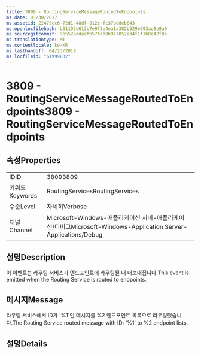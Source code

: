 ```yaml
---
title: 3809 - RoutingServiceMessageRoutedToEndpoints
ms.date: 03/30/2017
ms.assetid: 22479cc6-72d1-48df-912c-fc37bddeb043
ms.openlocfilehash: b31192e613b7e9f5e4ea1a382b529b693ae0e9a0
ms.sourcegitcommit: 9b552addadfb57fab0b9e7852ed4f1f1b8a42f8e
ms.translationtype: MT
ms.contentlocale: ko-KR
ms.lasthandoff: 04/23/2019
ms.locfileid: "61999832"
---
```

# <a name="3809---routingservicemessageroutedtoendpoints"></a><span data-ttu-id="2ba85-102">3809 - RoutingServiceMessageRoutedToEndpoints</span><span class="sxs-lookup"><span data-stu-id="2ba85-102">3809 - RoutingServiceMessageRoutedToEndpoints</span></span>
## <a name="properties"></a><span data-ttu-id="2ba85-103">속성</span><span class="sxs-lookup"><span data-stu-id="2ba85-103">Properties</span></span>  
  
|||  
|-|-|  
|<span data-ttu-id="2ba85-104">ID</span><span class="sxs-lookup"><span data-stu-id="2ba85-104">ID</span></span>|<span data-ttu-id="2ba85-105">3809</span><span class="sxs-lookup"><span data-stu-id="2ba85-105">3809</span></span>|  
|<span data-ttu-id="2ba85-106">키워드</span><span class="sxs-lookup"><span data-stu-id="2ba85-106">Keywords</span></span>|<span data-ttu-id="2ba85-107">RoutingServices</span><span class="sxs-lookup"><span data-stu-id="2ba85-107">RoutingServices</span></span>|  
|<span data-ttu-id="2ba85-108">수준</span><span class="sxs-lookup"><span data-stu-id="2ba85-108">Level</span></span>|<span data-ttu-id="2ba85-109">자세히</span><span class="sxs-lookup"><span data-stu-id="2ba85-109">Verbose</span></span>|  
|<span data-ttu-id="2ba85-110">채널</span><span class="sxs-lookup"><span data-stu-id="2ba85-110">Channel</span></span>|<span data-ttu-id="2ba85-111">Microsoft-Windows-애플리케이션 서버-애플리케이션/디버그</span><span class="sxs-lookup"><span data-stu-id="2ba85-111">Microsoft-Windows-Application Server-Applications/Debug</span></span>|  
  
## <a name="description"></a><span data-ttu-id="2ba85-112">설명</span><span class="sxs-lookup"><span data-stu-id="2ba85-112">Description</span></span>  
 <span data-ttu-id="2ba85-113">이 이벤트는 라우팅 서비스가 엔드포인트에 라우팅될 때 내보내집니다.</span><span class="sxs-lookup"><span data-stu-id="2ba85-113">This event is emitted when the Routing Service is routed to endpoints.</span></span>  
  
## <a name="message"></a><span data-ttu-id="2ba85-114">메시지</span><span class="sxs-lookup"><span data-stu-id="2ba85-114">Message</span></span>  
 <span data-ttu-id="2ba85-115">라우팅 서비스에서 ID가 '%1'인 메시지를 %2 엔드포인트 목록으로 라우팅했습니다.</span><span class="sxs-lookup"><span data-stu-id="2ba85-115">The Routing Service routed message with ID: '%1' to %2 endpoint lists.</span></span>  
  
## <a name="details"></a><span data-ttu-id="2ba85-116">설명</span><span class="sxs-lookup"><span data-stu-id="2ba85-116">Details</span></span>

